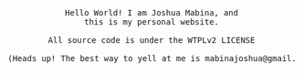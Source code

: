 <pre align="center">

Hello World! I am Joshua Mabina, and
this is my personal website.

All source code is under the WTPLv2 LICENSE

(Heads up! The best way to yell at me is mabinajoshua@gmail.com)

</pre>